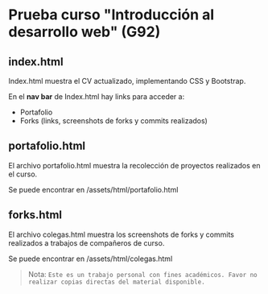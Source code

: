 # Prueba curso "Introducción al desarrollo web" (G92)

## index.html
Index.html muestra el CV actualizado, implementando CSS y Bootstrap.

En el **nav bar** de Index.html hay links para acceder a:
 - Portafolio
 - Forks (links, screenshots de forks y commits realizados)

## portafolio.html
El archivo portafolio.html muestra la recolección de proyectos realizados en el curso.

Se puede encontrar en /assets/html/portafolio.html

## forks.html
El archivo colegas.html muestra los screenshots de forks y commits realizados a trabajos de compañeros de curso.

Se puede encontrar en /assets/html/colegas.html

> Nota: `Este es un trabajo personal con fines académicos. Favor no realizar copias directas del material disponible.`
